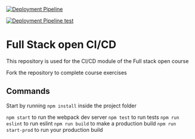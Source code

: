 [![Deployment Pipeline](https://github.com/midudev/pokedex-for-ci/actions/workflows/pipeline.yml/badge.svg)](https://github.com/midudev/pokedex-for-ci/actions/workflows/pipeline.yml)


[![Deployment Pipeline test](https://github.com/erickdiazbabelgroup/pokedex-for-ci/actions/workflows/pipeline.yml/badge.svg)](https://github.com/erickdiazbabelgroup/pokedex-for-ci/actions/workflows/pipeline.yml)
# Full Stack open CI/CD

This repository is used for the CI/CD module of the Full stack open course

Fork the repository to complete course exercises

## Commands

Start by running `npm install` inside the project folder

`npm start` to run the webpack dev server
`npm test` to run tests
`npm run eslint` to run eslint
`npm run build` to make a production build
`npm run start-prod` to run your production build

